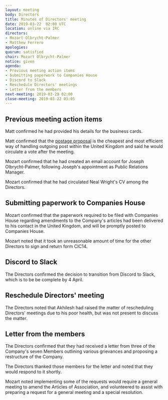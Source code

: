 ```yaml
---
layout: meeting
body: Directors
title: Minutes of Directors' meeting
date: 2019-03-22  02:00 UTC
location: online via IRC
directors:
- Mozart Olbrycht-Palmer
- Matthew Ferrero
apologies:
quorum: satisfied
chair: Mozart Olbrycht-Palmer
notice: given
agenda:
- Previous meeting action items
- Submitting paperwork to Companies House
- Discord to Slack
- Reschedule Directors' meetings
- Letter from the members
next-meeting: 2019-03-29 02:00
close-meeting: 2019-03-22 03:05
---
```


## Previous meeting action items

Matt confirmed he had provided his details for the business cards.

Matt confirmed that the [postage proposal](https://rzzt.io/minutes/2019-03-08-directors-meeting.html#postage-from-within-the-uk) is the cheapest and most efficient way of handling outgoing post within the United Kingdom and said he would circulate a vote after the meeting.

Mozart confirmed that he had created an email account for Joseph Olbrycht-Palmer, following Joseph's appointment as Public Relations Manager.

Mozart confirmed that he had circulated Neal Wright's CV among the Directors.

## Submitting paperwork to Companies House

Mozart confirmed that the paperwork required to be filed with Companies House regarding amendments to the Company's articles had been delivered to his contact in the United Kingdom, and will be promptly posted to Companies House.

Mozart noted that it took an unreasonable amount of time for the other Directors to sign and return form CIC14.

## Discord to Slack

The Directors confirmed the decision to transition from Discord to Slack, which is to be be complete by 4 April.

## Reschedule Directors' meeting

The Directors noted that Akhilesh had raised the matter of rescheduling Directors' meetings due to his poor health, but was not present to discuss the matter.

## Letter from the members

The Directors confirmed that they had received a letter from three of the Company's seven Members outlining various grievances and proposing a restructure of the Company.

The Directors thanked those members for the letter and noted that they would respond to it shortly.

Mozart noted implementing some of the requests would require a general meeting to amend the Articles of Association, and volunteered to assist with preparing a request for a general meeting and a special resolution.
